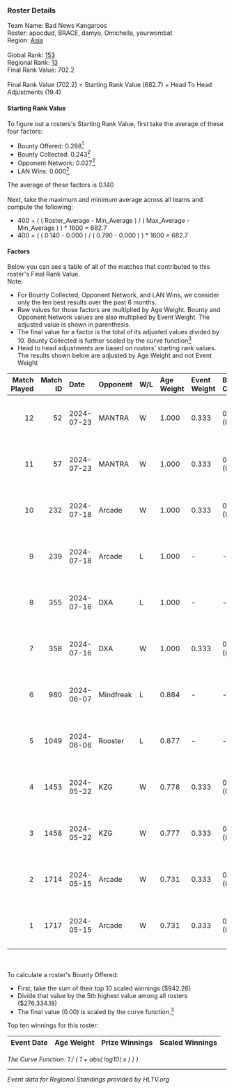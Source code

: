 ### Roster Details<br />
Team Name: Bad News Kangaroos<br />
Roster: apocdud, BRACE, damyo, Omichella, yourwombat<br />
Region: [Asia]( ../standings_asia.md)<br />
<br />
Global Rank: [153](../standings_global.md)<br />
Regional Rank: [13]( ../standings_asia.md)<br />
Final Rank Value:  702.2<br />
<br />
Final Rank Value (702.2) = Starting Rank Value (682.7) + Head To Head Adjustments (19.4)<br />

#### Starting Rank Value<br />
To figure out a rosters's Starting Rank Value, first take the average of these four factors:<br />
- Bounty Offered: 0.288[<sup>1</sup>](#table2)
- Bounty Collected: 0.243[<sup>2</sup>](#table1)
- Opponent Network: 0.027[<sup>2</sup>](#table1)
- LAN Wins: 0.000[<sup>2</sup>](#table1)

The average of these factors is 0.140<br />
<br />
Next, take the maximum and minimum average across all teams and compute the following:<br />
- 400 + ( ( Roster_Average - Min_Average ) / ( Max_Average - Min_Average ) ) * 1600 = 682.7
- 400 + ( ( 0.140 - 0.000 ) / ( 0.790 - 0.000 ) ) * 1600 = 682.7


#### Factors<br />
Below you can see a table of all of the matches that contributed to this roster's Final Rank Value.<br />
Note:<br />

- For Bounty Collected, Opponent Network, and LAN Wins, we consider only the ten best results over the past 6 months.
- Raw values for those factors are multiplied by Age Weight. Bounty and Opponent Network values are also multiplied by Event Weight. The adjusted value is shown in parenthesis.
- The final value for a factor is the total of its adjusted values divided by 10. Bounty Collected is further scaled by the curve function[<sup>3</sup>](#curveFunction)
- Head to head adjustments are based on rosters' starting rank values. The results shown below are adjusted by Age Weight and not Event Weight
<span id="table1"></span><br />


| Match Played | Match ID | Date       | Opponent  | W/L | Age Weight | Event Weight | Bounty Collected | Opponent Network | LAN Wins  | H2H Adj. | Roster                                       |
| -: | -: | :- | :- | :- | :- | :- | :- | :- | :- | -: | :- |
|           12 |       52 | 2024-07-23 | MANTRA    | W   | 1.000      | 0.333        | 0.000 (0.000)    | 0.000 (0.000)    | 0 (0.000) |     4.61 | apocdud, BRACE, damyo, Omichella, yourwombat |
|           11 |       57 | 2024-07-23 | MANTRA    | W   | 1.000      | 0.333        | 0.000 (0.000)    | 0.000 (0.000)    | 0 (0.000) |     4.82 | apocdud, BRACE, damyo, Omichella, yourwombat |
|           10 |      232 | 2024-07-18 | Arcade    | W   | 1.000      | 0.333        | 0.004 (0.001)    | 0.159 (0.053)    | 0 (0.000) |    13.58 | apocdud, BRACE, damyo, Omichella, yourwombat |
|            9 |      239 | 2024-07-18 | Arcade    | L   | 1.000      | -            | -                | -                | -         |   -18.13 | apocdud, BRACE, damyo, Omichella, yourwombat |
|            8 |      355 | 2024-07-16 | DXA       | L   | 1.000      | -            | -                | -                | -         |   -18.35 | apocdud, BRACE, damyo, Omichella, yourwombat |
|            7 |      358 | 2024-07-16 | DXA       | W   | 1.000      | 0.333        | 0.003 (0.001)    | 0.217 (0.072)    | 0 (0.000) |    12.93 | apocdud, BRACE, damyo, Omichella, yourwombat |
|            6 |      980 | 2024-06-07 | Mindfreak | L   | 0.884      | -            | -                | -                | -         |   -12.40 | ADDICT, BRACE, damyo, hazr, yourwombat       |
|            5 |     1049 | 2024-06-06 | Rooster   | L   | 0.877      | -            | -                | -                | -         |    -8.86 | ADDICT, BRACE, damyo, hazr, yourwombat       |
|            4 |     1453 | 2024-05-22 | KZG       | W   | 0.778      | 0.333        | 0.007 (0.002)    | 0.130 (0.034)    | 0 (0.000) |    10.51 | ADDICT, BRACE, damyo, hazr, yourwombat       |
|            3 |     1458 | 2024-05-22 | KZG       | W   | 0.777      | 0.333        | 0.007 (0.002)    | 0.130 (0.034)    | 0 (0.000) |    11.25 | ADDICT, BRACE, damyo, hazr, yourwombat       |
|            2 |     1714 | 2024-05-15 | Arcade    | W   | 0.731      | 0.333        | 0.004 (0.001)    | 0.159 (0.039)    | 0 (0.000) |     9.44 | ADDICT, BRACE, damyo, hazr, yourwombat       |
|            1 |     1717 | 2024-05-15 | Arcade    | W   | 0.731      | 0.333        | 0.004 (0.001)    | 0.159 (0.039)    | 0 (0.000) |    10.05 | ADDICT, BRACE, damyo, hazr, yourwombat       |

<br />
<span id="table2"></span><br />
To calculate a roster's Bounty Offered:<br />

- First, take the sum of their top 10 scaled winnings ($942.26)
- Divide that value by the 5th highest value among all rosters ($276,334.18)
- The final value (0.00) is scaled by the curve function.[<sup>3</sup>](#curveFunction)

Top ten winnings for this roster:<br />

| Event Date | Age Weight | Prize Winnings | Scaled Winnings |
| :- | -: | :- | :- |


<span id="curveFunction"></span>_The Curve Function: 1 / ( 1 + abs( log10( x ) ) )_<br />

---
_Event data for Regional Standings provided by HLTV.org_<br />
